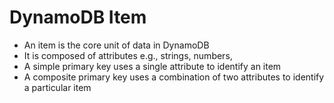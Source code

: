 
# DynamoDB Item
- An item is the core unit of data in DynamoDB
- It is composed of attributes e.g., strings, numbers,
- A simple primary key uses a single attribute to identify an item
- A composite primary key uses a combination of two attributes to identify a particular item